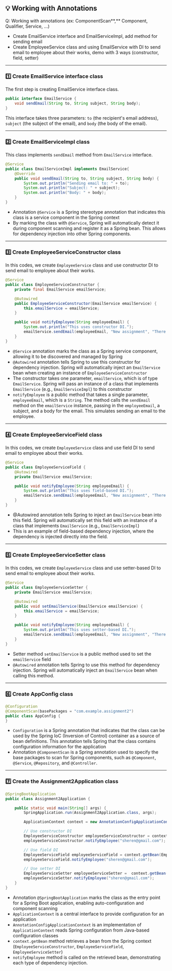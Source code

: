 ## 💡 Working with Annotations

Q: Working with annotations (ex: ComponentScan**,** Component, Qualifier, Service, …)

- Create EmailService interface and EmailServiceImpl, add method for sending email
- Create EmployeeService class and using EmailService with DI to send email to employee about their works, demo with 3 ways (constructor, field, setter)

---

### 1️⃣ Create EmailService interface class

The first step is creating EmailService interface class.

```java
public interface EmailService {
    void sendEmail(String to, String subject, String body);
}
```

This interface takes three parameters: `to` (the recipient's email address), `subject` (the subject of the email), and `body` (the body of the email).

---

### 2️⃣ Create EmailServiceImpl class

This class implements `sendEmail` method from `EmailService` interface.

```java
@Service
public class EmailServiceImpl implements EmailService{
    @Override
    public void sendEmail(String to, String subject, String body) {
        System.out.println("Sending email to: " + to);
        System.out.println("Subject: " + subject);
        System.out.println("Body: " + body);
    }
}
```

- Annotation `@Service` is a Spring stereotype annotation that indicates this class is a service component in the Spring context
- By marking the class with `@Service`, Spring will automatically detect it during component scanning and register it as a Spring bean. This allows for dependency injection into other Spring components.

---

### 3️⃣ Create EmployeeServiceConstructor class

In this codes, we create `EmployeeService` class and use constructor DI to send email to employee about their works.

```java
@Service
public class EmployeeServiceConstructor {
    private final EmailService emailService;

    @Autowired
    public EmployeeServiceConstructor(EmailService emailService) {
        this.emailService = emailService;
    }

    public void notifyEmployee(String employeeEmail) {
        System.out.println("This uses constructor DI.");
        emailService.sendEmail(employeeEmail, "New assignment", "There are new assignments for lecture 7. \n");
    }
}
```

- `@Service` annotation marks the class as a Spring service component, allowing it to be discovered and managed by Spring
- `@Autowired` annotation tells Spring to use this constructor for dependency injection. Spring will automatically inject an `EmailService` bean when creating an instance of `EmployeeServiceConstructor`
- The constructor takes one parameter, `emailService`, which is of type `EmailService`. Spring will pass an instance of a class that implements `EmailService` (e.g., `EmailServiceImpl`) to this constructor
- `notifyEmployee` is a public method that takes a single parameter, `employeeEmail`, which is a `String`. The method calls the `sendEmail` method on the `emailService` instance, passing in the `employeeEmail`, a subject, and a body for the email. This simulates sending an email to the employee.

---

### 4️⃣ Create EmployeeServiceField class

In this codes, we create `EmployeeService` class and use field DI to send email to employee about their works.

```java
@Service
public class EmployeeServiceField {
    @Autowired
    private EmailService emailService;

    public void notifyEmployee(String employeeEmail) {
        System.out.println("This uses field-based DI.");
        emailService.sendEmail(employeeEmail, "New assignment", "There are new assignments for lecture 7.\n");
    }
}
```

- @Autowired annotation tells Spring to inject an `EmailService` bean into this field. Spring will automatically set this field with an instance of a class that implements `EmailService` (e.g., `EmailServiceImpl`)
- This is an example of field-based dependency injection, where the dependency is injected directly into the field.

---

### 5️⃣ Create EmployeeServiceSetter class

In this codes, we create `EmployeeService` class and use setter-based DI to send email to employee about their works.

```java
@Service
public class EmployeeServiceSetter {
    private EmailService emailService;

    @Autowired
    public void setEmailService(EmailService emailService) {
        this.emailService = emailService;
    }

    public void notifyEmployee(String employeeEmail) {
        System.out.println("This uses setter-based DI.");
        emailService.sendEmail(employeeEmail, "New assignment", "There are new assignments for lecture 7.\n");
    }
}
```

- Setter method `setEmailService` is a public method used to set the `emailService` field
- `@Autowired` annotation tells Spring to use this method for dependency injection. Spring will automatically inject an `EmailService` bean when calling this method.

---

### 6️⃣ Create AppConfig class

```java
@Configuration
@ComponentScan(basePackages = "com.example.assignment2")
public class AppConfig {
}
```

- `Configuration` is a Spring annotation that indicates that the class can be used by the Spring IoC (Inversion of Control) container as a source of bean definitions. This annotation tells Spring that the class contains configuration information for the application
- Annotation `@ComponentScan` is a Spring annotation used to specify the base packages to scan for Spring components, such as `@Component`, `@Service`, `@Repository`, and `@Controller`.

---

### 7️⃣ Create the Assignment2Application class

```java
@SpringBootApplication
public class Assignment2Application {

	public static void main(String[] args) {
		SpringApplication.run(Assignment2Application.class, args);

		ApplicationContext context = new AnnotationConfigApplicationContext(com.example.assignment2.config.AppConfig.class);

		// Use constructor DI
		EmployeeServiceConstructor employeeServiceConstructor = context.getBean(EmployeeServiceConstructor.class);
        employeeServiceConstructor.notifyEmployee("sheren@gmail.com");

		// Use field DI
		EmployeeServiceField employeeServiceField = context.getBean(EmployeeServiceField.class);
        employeeServiceField.notifyEmployee("sheren@gmail.com");

		// Use setter DI
		EmployeeServiceSetter employeeServiceSetter =  context.getBean(EmployeeServiceSetter.class);
		employeeServiceSetter.notifyEmployee("sheren@gmail.com");
	}
}
```

- Annotation `@SpringBootApplication` marks the class as the entry point for a Spring Boot application, enabling auto-configuration and component scanning
- `ApplicationContext` is a central interface to provide configuration for an application
- `AnnotationConfigApplicationContext` is an implementation of `ApplicationContext` reads Spring configuration from Java-based configuration classes
- `context.getBean` method retrieves a bean from the Spring context (`EmployeeServiceConstructor`, `EmployeeServiceField`, `EmployeeServiceSetter`)
- `notifyEmployee` method is called on the retrieved bean, demonstrating each type of dependency injection.